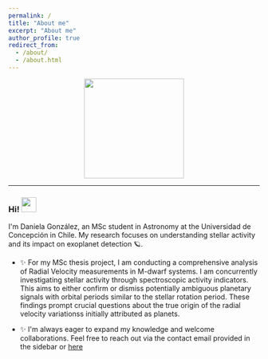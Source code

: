 ```yaml
---
permalink: /
title: "About me"
excerpt: "About me"
author_profile: true
redirect_from: 
  - /about/
  - /about.html
---
```


<div id="header" align="center">
  <img src="https://media.giphy.com/media/v1.Y2lkPTc5MGI3NjExYjkxamFhejl0eG5veHVpb3dlbjBmaTFlbzRtY3NvbDIwbTJvdnl3aCZlcD12MV9pbnRlcm5hbF9naWZfYnlfaWQmY3Q9cw/MDZcg6WzFSV4PIqV7b/giphy.gif" width="200"/>
</div>

---

### Hi! <img src="https://media.giphy.com/media/2wh8AaMZ2jtRseDQ3C/giphy.gif" width="30">
I'm Daniela González, an MSc student in Astronomy at the Universidad de Concepción in Chile. My research focuses on understanding stellar activity and its impact on exoplanet detection 🪐.

- ✨ For my MSc thesis project, I am conducting a comprehensive analysis of Radial Velocity measurements in M-dwarf systems. I am concurrently investigating stellar activity through spectroscopic activity indicators. This aims to either confirm or dismiss potentially ambiguous planetary signals with orbital periods similar to the stellar rotation period. These findings prompt crucial questions about the true origin of the radial velocity variationss initially attributed as planets.

- ✨ I'm always eager to expand my knowledge and welcome collaborations. Feel free to reach out via the contact email provided in the sidebar or [here](mailto:dagonzalez2018@udec.cl) 

<!-- - 🔭 Currently working on my MSc thesis project, estimating the masses of supermassive black holes (SMBH) using WISE cataloged data for the ngEHT Collaboration, as part of the leo Milenio TITANS group. -->

<!-- - 🌱 Constantly learning new Machine Learning and AI tools to use in my thesis, related works, and to continue expanding my knowledge. -->

<!-- - 📫 Reach me at my email by clicking [here](mailto:jheryev@gmail.com) or in the sidebar. -->

<!-- - 📄 My CV is available [here](https://joacoh.github.io/cv/). -->
